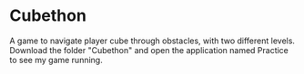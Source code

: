 # Cubethon
A game to navigate player cube through obstacles, with two different levels.
Download the folder "Cubethon" and open the application named Practice to see my game running.
